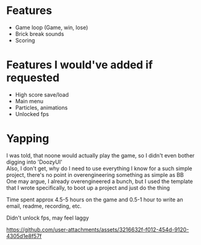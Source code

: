 # Features
- Game loop (Game, win, lose)
- Brick break sounds
- Scoring

# Features I would've added if requested
- High score save/load
- Main menu
- Particles, animations
- Unlocked fps

# Yapping 
I was told, that noone would actually play the game, so I didn't even bother digging into 'DoozyUI'  
Also, I don't get, why do I need to use everything I know for a such simple project, there's no point in overengineering something as simple as BB  
One may argue, I already overengineered a bunch, but I used the template that I wrote specifically, to boot up a project and just do the thing  

Time spent approx 4.5-5 hours on the game and 0.5-1 hour to write an email, readme, recording, etc.	

Didn't unlock fps, may feel laggy	



https://github.com/user-attachments/assets/3216632f-f012-454d-9120-4305d1e8f57f


